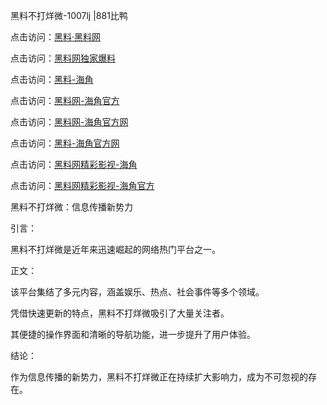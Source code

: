 黑料不打烊微-1007lj |881比鸭

点击访问：<a href="https://heiliaolvzlu3.pages.dev">黑料·黑料网</a>

点击访问：<a href="https://heiliaoyvnrda.pages.dev">黑料网独家爆料</a>

点击访问：<a href="https://heiliaokof3cy.pages.dev">黑料-海角</a>

点击访问：<a href="https://heiliaoxrq8i9.pages.dev">黑料网-海角官方</a>

点击访问：<a href="https://heiliao5s28gk.pages.dev">黑料网-海角官方网</a>

点击访问：<a href="https://heiliaox6jgh3.pages.dev">黑料-海角官方网</a>

点击访问：<a href="https://heiliao3gvg9x.pages.dev">黑料网精彩影视-海角</a>

点击访问：<a href="https://heiliaoubleqx.pages.dev">黑料网精彩影视-海角官方</a>

黑料不打烊微：信息传播新势力

引言：

黑料不打烊微是近年来迅速崛起的网络热门平台之一。

正文：

该平台集结了多元内容，涵盖娱乐、热点、社会事件等多个领域。

凭借快速更新的特点，黑料不打烊微吸引了大量关注者。

其便捷的操作界面和清晰的导航功能，进一步提升了用户体验。

结论：

作为信息传播的新势力，黑料不打烊微正在持续扩大影响力，成为不可忽视的存在。
